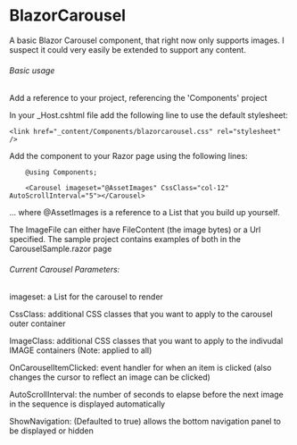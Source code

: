 # BlazorCarousel
A basic Blazor Carousel component, that right now only supports images.  I suspect it could very easily be extended to support any content.

###### Basic usage

Add a reference to your project, referencing the 'Components' project

In your _Host.cshtml file add the following line to use the default stylesheet:

    <link href="_content/Components/blazorcarousel.css" rel="stylesheet" />

Add the component to your Razor page using the following lines:

        @using Components;

        <Carousel imageset="@AssetImages" CssClass="col-12" AutoScrollInterval="5"></Carousel>

... where @AssetImages is a reference to a List<ImageFile> that you build up yourself.

The ImageFile can either have FileContent (the image bytes) or a Url specified.
The sample project contains examples of both in the CarouselSample.razor page

###### Current Carousel Parameters:

imageset: a List<FileImage> for the carousel to render
    
CssClass: additional CSS classes that you want to apply to the carousel outer container

ImageClass: additional CSS classes that you want to apply to the indivudal IMAGE containers (Note: applied to all)

OnCarouselItemClicked: event handler for when an item is clicked (also changes the cursor to reflect an image can be clicked)

AutoScrollInterval: the number of seconds to elapse before the next image in the sequence is displayed automatically

ShowNavigation: (Defaulted to true) allows the bottom navigation panel to be displayed or hidden
